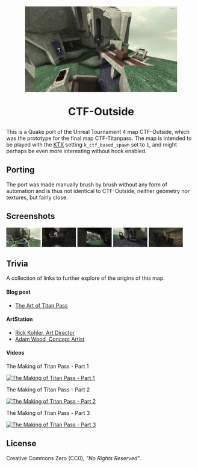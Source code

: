 <h1 align="center">
<img width="80%" src="images/1.webp" alt="CTF-Outside">

CTF-Outside
</h1>

This is a Quake port of the Unreal Tournament 4 map CTF-Outside, which was the prototype for the final map CTF-Titanpass. The map is intended to be played with the [KTX](https://github.com/QW-Group/ktx) setting `k_ctf_based_spawn` set to `1`, and might perhaps be even more interesting without hook enabled.


## Porting

The port was made manually brush by brush without any form of automation and is thus not identical to CTF-Outside, neither geometry nor textures, but fairly close.

## Screenshots

[<img src="images/1.webp" width="18%">](images/1.webp?raw=true)
[<img src="images/2.webp" width="18%">](images/2.webp?raw=true)
[<img src="images/3.webp" width="18%">](images/3.webp?raw=true)
[<img src="images/4.webp" width="18%">](images/4.webp?raw=true)
[<img src="images/5.webp" width="18%">](images/5.webp?raw=true)


## Trivia

A collection of links to further explore of the origins of this map.

#### Blog post

* [The Art of Titan Pass](https://www.epicgames.com/unrealtournament/en-US/blog/the-art-of-titan-pass)

#### ArtStation

* [Rick Kohler, Art Director](https://rek23.artstation.com/projects/A2OqV)
* [Adam Wood, Concept Artist](https://www.artstation.com/artwork/mA4X1)

#### Videos

The Making of Titan Pass - Part 1

[![The Making of Titan Pass - Part 1](http://img.youtube.com/vi/Vx9ZOd9rteY/hqdefault.jpg)](http://www.youtube.com/watch?v=Vx9ZOd9rteY)

The Making of Titan Pass - Part 2

[![The Making of Titan Pass - Part 2](http://img.youtube.com/vi/OM2zJpPiYiw/hqdefault.jpg)](http://www.youtube.com/watch?v=OM2zJpPiYiw)

The Making of Titan Pass - Part 3

  [![The Making of Titan Pass - Part 3](http://img.youtube.com/vi/v1Z_F9Jv4Ms/hqdefault.jpg)](http://www.youtube.com/watch?v=v1Z_F9Jv4Ms)


## License

Creative Commons Zero (CC0), _"No Rights Reserved"_.
